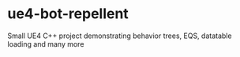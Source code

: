 # ue4-bot-repellent
Small UE4 C++ project demonstrating behavior trees, EQS, datatable loading and many more
